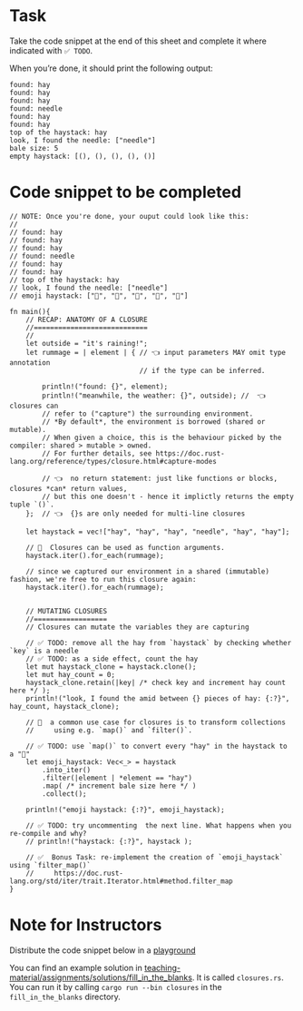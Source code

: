 Task
====

Take the code snippet at the end of this sheet and complete it where
indicated with `✅ TODO`.

When you’re done, it should print the following output:

    found: hay
    found: hay
    found: hay
    found: needle
    found: hay
    found: hay
    top of the haystack: hay
    look, I found the needle: ["needle"]
    bale size: 5
    empty haystack: [(), (), (), (), ()]

Code snippet to be completed
============================

    // NOTE: Once you're done, your ouput could look like this:
    //
    // found: hay
    // found: hay
    // found: hay
    // found: needle
    // found: hay
    // found: hay
    // top of the haystack: hay
    // look, I found the needle: ["needle"]
    // emoji haystack: ["🌾", "🌾", "🌾", "🌾", "🌾"]

    fn main(){
        // RECAP: ANATOMY OF A CLOSURE
        //============================
        //
        let outside = "it's raining!";
        let rummage = | element | { // 👈 input parameters MAY omit type annotation
                                    // if the type can be inferred.

            println!("found: {}", element);
            println!("meanwhile, the weather: {}", outside); //  👈 closures can
            // refer to ("capture") the surrounding environment.
            // *By default*, the environment is borrowed (shared or mutable).
            // When given a choice, this is the behaviour picked by the compiler: shared > mutable > owned.
            // For further details, see https://doc.rust-lang.org/reference/types/closure.html#capture-modes

            // 👈  no return statement: just like functions or blocks, closures *can* return values,
            // but this one doesn't - hence it implictly returns the empty tuple `()`.
        };  // 👈  {}s are only needed for multi-line closures

        let haystack = vec!["hay", "hay", "hay", "needle", "hay", "hay"];

        // 👀  Closures can be used as function arguments.
        haystack.iter().for_each(rummage);

        // since we captured our environment in a shared (immutable) fashion, we're free to run this closure again:
        haystack.iter().for_each(rummage);


        // MUTATING CLOSURES
        //==================
        // Closures can mutate the variables they are capturing

        // ✅ TODO: remove all the hay from `haystack` by checking whether `key` is a needle
        // ✅ TODO: as a side effect, count the hay
        let mut haystack_clone = haystack.clone();
        let mut hay_count = 0;
        haystack_clone.retain(|key| /* check key and increment hay count here */ );
        println!("look, I found the amid between {} pieces of hay: {:?}", hay_count, haystack_clone);

        // 👀  a common use case for closures is to transform collections
        //     using e.g. `map()` and `filter()`.

        // ✅ TODO: use `map()` to convert every "hay" in the haystack to a "🌾"
        let emoji_haystack: Vec<_> = haystack
            .into_iter()
            .filter(|element | *element == "hay")
            .map( /* increment bale size here */ )
            .collect();

        println!("emoji haystack: {:?}", emoji_haystack);

        // ✅ TODO: try uncommenting  the next line. What happens when you re-compile and why?
        // println!("haystack: {:?}", haystack );

        // ✅  Bonus Task: re-implement the creation of `emoji_haystack` using `filter_map()`
        //     https://doc.rust-lang.org/std/iter/trait.Iterator.html#method.filter_map
    }

Note for Instructors
====================

Distribute the code snippet below in a
[playground](https://play.rust-lang.org)

You can find an example solution in
[teaching-material/assignments/solutions/fill\_in\_the\_blanks](https://github.com/ferrous-systems/teaching-material/tree/main/assignments/solutions/fill_in_the_blanks).
It is called `closures.rs`. You can run it by calling
`cargo run --bin closures` in the `fill_in_the_blanks` directory.
